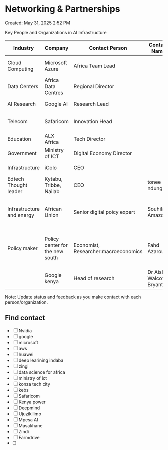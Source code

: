 # Networking & Partnerships

Created: May 31, 2025 2:52 PM

Key People and Organizations in AI Infrastructure

| **Industry** | **Company** | **Contact Person** | **Contact  Name** | **Contact method** | **Status** | **Feedback** | **Next Steps** |
| --- | --- | --- | --- | --- | --- | --- | --- |
| Cloud Computing | Microsoft Azure | Africa Team Lead |  |  | Not Reached | - | Schedule initial meeting |
| Data Centers | Africa Data Centres | Regional Director |  |  | Not Reached | - | Connect via LinkedIn |
| AI Research | Google AI | Research Lead |  |  | Not Reached | - | Attend next AI summit |
| Telecom | Safaricom | Innovation Head |  |  | Not Reached | - | Pitch compute proposal |
| Education | ALX Africa | Tech Director |  |  | Not Reached | - | Propose partnership |
| Government | Ministry of ICT | Digital Economy Director |  |  | Not Reached | - | Submit proposal |
| Infrastructure | iColo | CEO |  |  | Not Reached | - | Request meeting |
| Edtech Thought leader | Kytabu, Tribbe, Nailab | CEO | tonee ndungu | email: tonee@toneendungu.com | Not reached | - |  |
| Infrastructure and energy | African Union | Senior digital poicy expert | Souhila Amazouz | email:[SouhilaA@africa-union.org](mailto:SouhilaA@africa-union.org) | Not reached | - | Send an email explaining what im working on |
| Policy maker | Policy center for the new south | Economist, Researcher:macroeconomics | Fahd Azaroual | email: contact@policycenter.ma | Not reached | - | Send an email on his research into Ai global and african opportunities. |
|  | Google kenya | Head of research | Dr Aisha Walcott Bryant |  |  |  |  |

Note: Update status and feedback as you make contact with each person/organization.

## Find contact

- [ ]  Nvidia
- [ ]  google
- [ ]  microsoft
- [ ]  aws
- [ ]  huawei
- [ ]  deep learining indaba
- [ ]  zingi
- [ ]  data science for africa
- [ ]  ministry of ict
- [ ]  konza tech city
- [ ]  kebs
- [ ]  Safaricom
- [ ]  Kenya power
- [ ]  Deepmind
- [ ]  Ujuzikilimo
- [ ]  Mpesa AI
- [ ]  Masakhane
- [ ]  Zindi
- [ ]  Farmdrive
- [ ]
